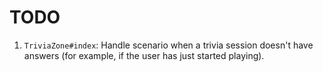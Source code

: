 # TODO

1. `TriviaZone#index`: Handle scenario when a trivia session doesn't have answers (for example, if the user has just started playing).

